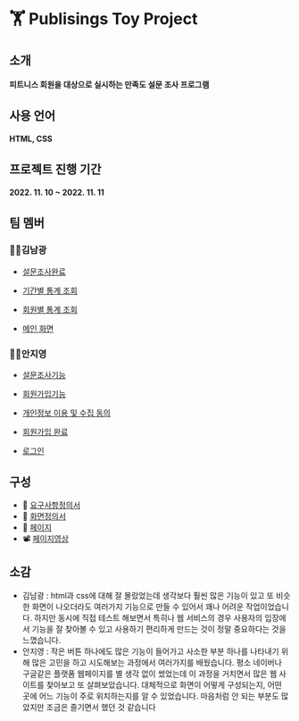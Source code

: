# 🏋 Publisings Toy Project

## 소개

#### 피트니스 회원을 대상으로 실시하는 만족도 설문 조사 프로그램

## 사용 언어

#### HTML, CSS

## 프로젝트 진행 기간

#### 2022. 11. 10 ~ 2022. 11. 11

## 팀 멤버

### 🙋‍♂김남광

- [설문조사완료](https://github.com/KimNamKwang/Toy_project_Holy/blob/master/docs/HTMLs/Survey_submit.html)

- [기간별 통계 조회](https://github.com/KimNamKwang/Toy_project_Holy/blob/master/docs/HTMLs/Statistics_by_period.html)

- [회원별 통계 조회](https://github.com/KimNamKwang/Toy_project_Holy/blob/master/docs/HTMLs/Statistics_by_members.html)

- [메인 화면](https://github.com/KimNamKwang/Toy_project_Holy/blob/master/docs/index.html)

### 🙋‍♀안지영

- [설문조사기능](https://github.com/KimNamKwang/Toy_project_Holy/blob/master/docs/HTMLs/Survey.html)

- [회원가입기능](https://github.com/KimNamKwang/Toy_project_Holy/blob/master/docs/HTMLs/Join.html)

- [개인정보 이용 및 수집 동의](https://github.com/KimNamKwang/Toy_project_Holy/blob/master/docs/HTMLs/Join_agree.html)

- [회원가입 완료](https://github.com/KimNamKwang/Toy_project_Holy/blob/master/docs/HTMLs/Join_completion.html)

- [로그인](https://github.com/KimNamKwang/Toy_project_Holy/blob/master/docs/HTMLs/Login.html)

## 구성

- 📄 [요구사항정의서](https://docs.google.com/spreadsheets/d/123lKQAMeXs1e0xojYjV34sEz6893--HP/edit#gid=951428288)
- 📑 [화면정의서](https://github.com/KimNamKwang/Toy_project_Holy/blob/master/src/Images/Screen_definition_Holy.pdf)
- 📜 [페이지](https://kimnamkwang.github.io/Toy_project_Holy/)
- 📽 [페이지영상](https://www.youtube.com/watch?v=00qawzvbADU)

## 소감

- 김남광 : html과 css에 대해 잘 몰랐었는데 생각보다 훨씬 많은 기능이 있고 또 비슷한 화면이 나오더라도 여러가지 기능으로 만들 수 있어서 꽤나 어려운 작업이었습니다. 하지만 동시에 직접 테스트 해보면서 특히나 웹 서비스의 경우 사용자의 입장에서 기능을 잘 찾아볼 수 있고 사용하기 편리하게 만드는 것이 정말 중요하다는 것을 느꼈습니다.
- 안지영 : 작은 버튼 하나에도 많은 기능이 들어가고 사소한 부분 하나를 나타내기 위해 많은 고민을 하고 시도해보는 과정에서 여러가지를 배웠습니다. 평소 네이버나 구글같은 플랫폼 웹페이지를 별 생각 없이 썼었는데 이 과정을 거치면서 많은 웹 사이트를 찾아보고 또 살펴보았습니다. 대체적으로 화면이 어떻게 구성되는지, 어떤 곳에 어느 기능이 주로 위치하는지를 알 수 있었습니다. 마음처럼 안 되는 부분도 많았지만 조금은 즐기면서 했던 것 같습니다
